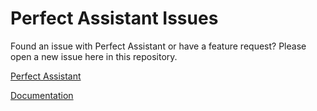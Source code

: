 # Perfect Assistant Issues

Found an issue with Perfect Assistant or have a feature request? Please open a new issue here in this repository.

[Perfect Assistant](https://www.perfect.org/en/perfect-assistant.html)

[Documentation](https://www.perfect.org/en/assistant/)
